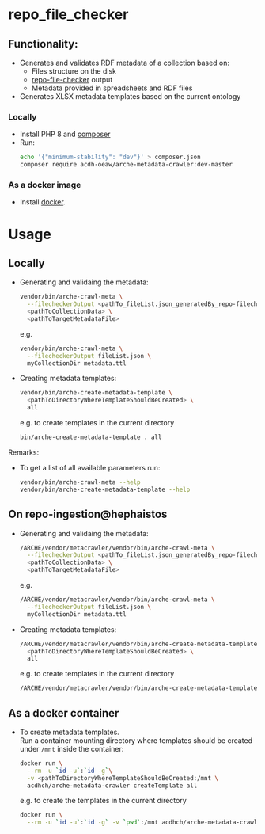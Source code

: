 ﻿# repo_file_checker 

## Functionality:

* Generates and validates RDF metadata of a collection based on:
  * Files structure on the disk
  * [repo-file-checker](https://github.com/acdh-oeaw/repo-file-checker) output
  * Metadata provided in spreadsheets and RDF files
* Generates XLSX metadata templates based on the current ontology

### Locally

* Install PHP 8 and [composer](https://getcomposer.org/)
* Run:
  ```bash
  echo '{"minimum-stability": "dev"}' > composer.json
  composer require acdh-oeaw/arche-metadata-crawler:dev-master
  ```

### As a docker image

* Install [docker](https://www.docker.com/).

# Usage

## Locally

* Generating and validaing the metadata:
  ```bash
  vendor/bin/arche-crawl-meta \
    --filecheckerOutput <pathTo_fileList.json_generatedBy_repo-filechecker> \
    <pathToCollectionData> \
    <pathToTargetMetadataFile>
  ```
  e.g.
  ```bash
  vendor/bin/arche-crawl-meta \
    --filecheckerOutput fileList.json \
    myCollectionDir metadata.ttl
  ```
* Creating metadata templates:
  ```bash
  vendor/bin/arche-create-metadata-template \
    <pathToDirectoryWhereTemplateShouldBeCreated> \
    all
  ```
  e.g. to create templates in the current directory
  ```bash
  bin/arche-create-metadata-template . all
  ```

Remarks:

* To get a list of all available parameters run:
  ```bash
  vendor/bin/arche-crawl-meta --help
  vendor/bin/arche-create-metadata-template --help
  ```

## On repo-ingestion@hephaistos

* Generating and validaing the metadata:
  ```bash
  /ARCHE/vendor/metacrawler/vendor/bin/arche-crawl-meta \
    --filecheckerOutput <pathTo_fileList.json_generatedBy_repo-filechecker> \
    <pathToCollectionData> \
    <pathToTargetMetadataFile>
  ```
  e.g.
  ```bash
  /ARCHE/vendor/metacrawler/vendor/bin/arche-crawl-meta \
    --filecheckerOutput fileList.json \
    myCollectionDir metadata.ttl
  ```
* Creating metadata templates:
  ```bash
  /ARCHE/vendor/metacrawler/vendor/bin/arche-create-metadata-template \
    <pathToDirectoryWhereTemplateShouldBeCreated> \
    all
  ```
  e.g. to create templates in the current directory
  ```bash
  /ARCHE/vendor/metacrawler/vendor/bin/arche-create-metadata-template . all
  ```

## As a docker container

* To create metadata templates.  
  Run a container mounting directory where templates should be created under `/mnt` inside the container:
  ```bash
  docker run \
    --rm -u `id -u`:`id -g`\
    -v <pathToDirectoryWhereTemplateShouldBeCreated:/mnt \
    acdhch/arche-metadata-crawler createTemplate all
  ```
  e.g. to create the templates in the current directory
  ```bash
  docker run \
    --rm -u `id -u`:`id -g` -v `pwd`:/mnt acdhch/arche-metadata-crawler createTemplate all
  ```

